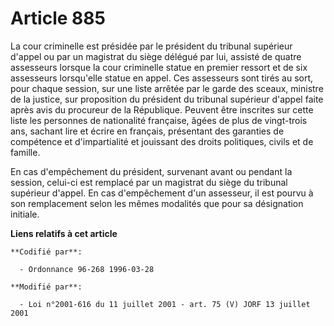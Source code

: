 # Article 885

La cour criminelle est présidée par le président du tribunal supérieur d'appel ou par un magistrat du siège délégué par lui,
assisté de quatre assesseurs lorsque la cour criminelle statue en premier ressort et de six assesseurs lorsqu'elle statue en
appel. Ces assesseurs sont tirés au sort, pour chaque session, sur une liste arrêtée par le garde des sceaux, ministre de la
justice, sur proposition du président du tribunal supérieur d'appel faite après avis du procureur de la République. Peuvent
être inscrites sur cette liste les personnes de nationalité française, âgées de plus de vingt-trois ans, sachant lire et
écrire en français, présentant des garanties de compétence et d'impartialité et jouissant des droits politiques, civils et de
famille.

En cas d'empêchement du président, survenant avant ou pendant la session, celui-ci est remplacé par un magistrat du siège du
tribunal supérieur d'appel. En cas d'empêchement d'un assesseur, il est pourvu à son remplacement selon les mêmes modalités
que pour sa désignation initiale.

**Liens relatifs à cet article**

	**Codifié par**:

	  - Ordonnance 96-268 1996-03-28

	**Modifié par**:

	  - Loi n°2001-616 du 11 juillet 2001 - art. 75 (V) JORF 13 juillet 2001
